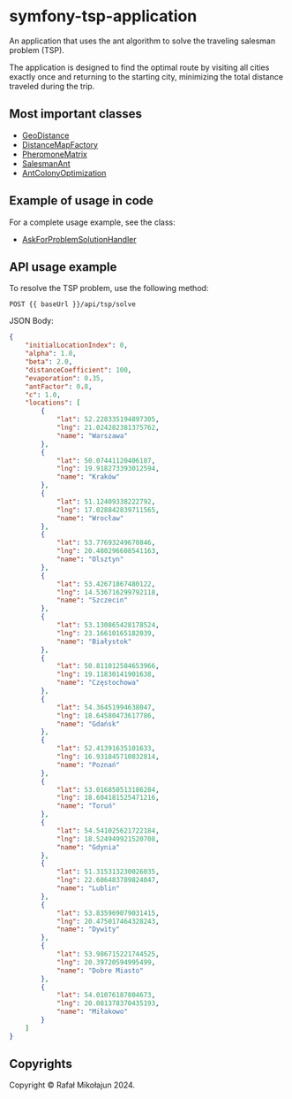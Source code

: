 # symfony-tsp-application

An application that uses the ant algorithm to solve the traveling salesman problem (TSP).

The application is designed to find the optimal route by visiting all cities exactly once and returning to the starting city, minimizing the total distance traveled during the trip.

## Most important classes

* [GeoDistance](./src/Module/Distance/Application/Math/GeoDistance.php)
* [DistanceMapFactory](./src/Module/Distance/Application/Factory/DistanceMapFactory.php)
* [PheromoneMatrix](./src/Module/TSP/Application/Problem/PheromoneMatrix.php)
* [SalesmanAnt](./src/Module/TSP/Application/Problem/SalesmanAnt.php)
* [AntColonyOptimization](./src/Module/TSP/Application/Problem/AntColonyOptimization.php)

## Example of usage in code

For a complete usage example, see the class:

* [AskForProblemSolutionHandler](./src/Module/TSP/Application/Interaction/AskForProblemSolutionQuery/Handler/AskForProblemSolutionHandler.php)

## API usage example

To resolve the TSP problem, use the following method:

`POST {{ baseUrl }}/api/tsp/solve`

JSON Body:

```json
{
    "initialLocationIndex": 0, 
    "alpha": 1.0, 
    "beta": 2.0, 
    "distanceCoefficient": 100, 
    "evaporation": 0.35, 
    "antFactor": 0.8, 
    "c": 1.0, 
    "locations": [
        {
            "lat": 52.228335194897305,
            "lng": 21.024282381375762,
            "name": "Warszawa"
        },
        {
            "lat": 50.07441120406187,
            "lng": 19.918273393012594,
            "name": "Kraków"
        },
        {
            "lat": 51.12409338222792,
            "lng": 17.028842839711565,
            "name": "Wrocław"
        },
        {
            "lat": 53.77693249670846,
            "lng": 20.480296608541163,
            "name": "Olsztyn"
        },
        {
            "lat": 53.42671867480122,
            "lng": 14.536716299792118,
            "name": "Szczecin"
        },
        {
            "lat": 53.130865428178524,
            "lng": 23.16610165182039,
            "name": "Białystok"
        },
        {
            "lat": 50.811012584653966,
            "lng": 19.11830141901638,
            "name": "Częstochowa"
        },
        {
            "lat": 54.36451994638047,
            "lng": 18.64580473617786,
            "name": "Gdańsk"
        },
        {
            "lat": 52.41391635101633,
            "lng": 16.931845710832814,
            "name": "Poznań"
        },
        {
            "lat": 53.016850513186284,
            "lng": 18.604181525471216,
            "name": "Toruń"
        },
        {
            "lat": 54.541025621722184,
            "lng": 18.524949921520708,
            "name": "Gdynia"
        },
        {
            "lat": 51.315313230026035,
            "lng": 22.606483789824047,
            "name": "Lublin"
        },
        {
            "lat": 53.835969079031415,
            "lng": 20.475017464328243,
            "name": "Dywity"
        },
        {
            "lat": 53.986715221744525,
            "lng": 20.39720594995499,
            "name": "Dobre Miasto"
        },
        {
            "lat": 54.01076187804673,
            "lng": 20.081378370435193,
            "name": "Miłakowo"
        }
    ]
}
```

## Copyrights

Copyright © Rafał Mikołajun 2024.
